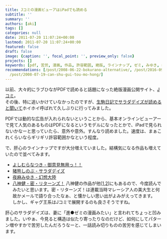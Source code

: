 ```yaml
---
title: Jコミの漫画ビューアはiPadでも読める
subtitle: ''
summary: ''
authors: [aki]
tags: []
categories: null
date: 2011-07-20 11:07:24+00:00
lastmod: 2011-07-20 11:07:24+00:00
featured: false
draft: false
image: {caption: '', focal_point: '', preview_only: false}
projects: []
keywords: [pdf, 苦労, 漫画, 作品, 許容範囲, 絶版, ラインナップ, ゼミ, みゆき, 構造]
recommendations: [/post/2008-06-22-bokurano-alternative/, /post/2016-09-11-pdfnobiao-wopandasnodataframenidekiru-tabula-py-zuo-tuta/,
  /post/2008-07-19-can-shu-gui-tou-mo-hong/]
---
```

以前、大々的にラブひながPDFで読めると話題になった絶版漫画公開サイト、[Jコミ](http://www.j-comi.jp/)。  
その後、特に追いかけていなかったのですが、[生駒日記でサラダデイズが読めると聞いて](http://d.hatena.ne.jp/mamoruk/20110717/p1)ホイホイ呼ばれて久しぶりに行ってみました。

PDFでは動的な広告が入れられないということから、基本オンラインビューアーで見て人気のあるものはPDFになるというモデルになったとかで、iPadで見られないかなーと思っていたら、意外や意外。すんなり読めました。速度は、まぁこれくらいならギリギリ許容範囲かなという程度。

で、肝心のラインナップですが大分増えていました。結構気になる作品も増えていたので並べてみます。

- [よしむらなつき - 御意見無用っ！！](http://www.j-comi.jp/book/comic/3871)
- [猪熊しのぶ - サラダデイズ](http://www.j-comi.jp/book/comic/4011)
- [夜麻みゆき - 幻想大陸](http://www.j-comi.jp/book/comic/4051)
- [八神健 - 密・リターンズ！](http://www.j-comi.jp/book/comic/3441)
八神健の作品が他[[1](http://www.j-comi.jp/book/comic/3851),[2](http://www.j-comi.jp/book/comic/3861)]にもあるので、今度読んでみたいと思います。密・リターンズ！は連載当時マレーシア人の美大生と何故かメールで語り合ったなぁ、と懐かしい思い出がよみがえってきます。  
しかし、ギャグ王系はJコミで展開するのも良さそうですね。

肝心のサラダデイズは、妻に「進●ゼミの漫画みたい」と言われてちょっと凹みました。いやぁ、今見ると構造は似たり寄ったりなのだけど、如何にしてパターン増やすかで苦労したんだろうなーと、一話読み切りものの苦労を感じてしまいます。


